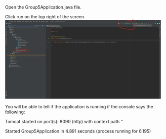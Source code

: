 Open the Group5Application.java file.

Click run on the top right of the screen.
![img.png](img.png)

You will be able to tell if the application is running if the console says the following:

Tomcat started on port(s): 8090 (http) with context path ''

Started Group5Application in 4.891 seconds (process running for 6.195)